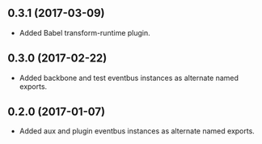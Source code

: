 ## 0.3.1 (2017-03-09)
- Added Babel transform-runtime plugin. 

## 0.3.0 (2017-02-22)
- Added backbone and test eventbus instances as alternate named exports. 

## 0.2.0 (2017-01-07)
- Added aux and plugin eventbus instances as alternate named exports. 